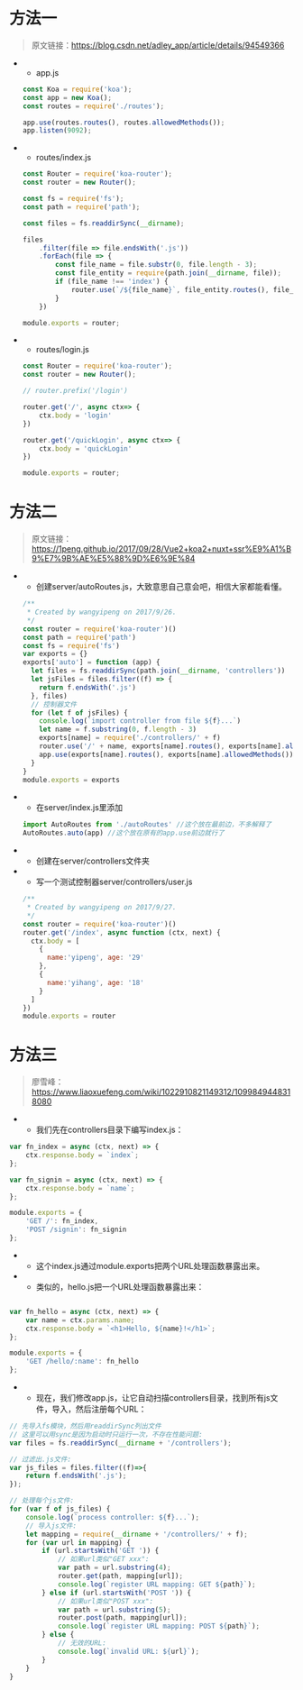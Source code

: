 # 方法一
  > 原文链接：https://blog.csdn.net/adley_app/article/details/94549366

* + app.js
  ```javascript
  const Koa = require('koa');
  const app = new Koa();
  const routes = require('./routes');

  app.use(routes.routes(), routes.allowedMethods());
  app.listen(9092);
  ```

* + routes/index.js
  ```javascript
  const Router = require('koa-router');
  const router = new Router();

  const fs = require('fs');
  const path = require('path');

  const files = fs.readdirSync(__dirname);

  files
      .filter(file => file.endsWith('.js'))
      .forEach(file => {
          const file_name = file.substr(0, file.length - 3);
          const file_entity = require(path.join(__dirname, file));
          if (file_name !== 'index') {
              router.use(`/${file_name}`, file_entity.routes(), file_entity.allowedMethods())
          }
      })

  module.exports = router;
  ```

* + routes/login.js
  ```javascript
  const Router = require('koa-router');
  const router = new Router();

  // router.prefix('/login')

  router.get('/', async ctx=> {
      ctx.body = 'login'
  })

  router.get('/quickLogin', async ctx=> {
      ctx.body = 'quickLogin'
  })

  module.exports = router;
  ```


# 方法二
  > 原文链接：https://1peng.github.io/2017/09/28/Vue2+koa2+nuxt+ssr%E9%A1%B9%E7%9B%AE%E5%88%9D%E6%9E%84

* + 创建server/autoRoutes.js，大致意思自己意会吧，相信大家都能看懂。
  ```javascript
  /**
   * Created by wangyipeng on 2017/9/26.
   */
  const router = require('koa-router')()
  const path = require('path')
  const fs = require('fs')
  var exports = {}
  exports['auto'] = function (app) {
    let files = fs.readdirSync(path.join(__dirname, 'controllers'))
    let jsFiles = files.filter((f) => {
      return f.endsWith('.js')
    }, files)
    // 控制器文件
    for (let f of jsFiles) {
      console.log(`import controller from file ${f}...`)
      let name = f.substring(0, f.length - 3)
      exports[name] = require('./controllers/' + f)
      router.use('/' + name, exports[name].routes(), exports[name].allowedMethods())
      app.use(exports[name].routes(), exports[name].allowedMethods())
    }
  }
  module.exports = exports
  ```

* + 在server/index.js里添加
  ```javascript
  import AutoRoutes from './autoRoutes' //这个放在最前边，不多解释了
  AutoRoutes.auto(app) //这个放在原有的app.use前边就行了
  ```

* + 创建在server/controllers文件夹
* + 写一个测试控制器server/controllers/user.js
  ```javascript
  /**
   * Created by wangyipeng on 2017/9/27.
   */
  const router = require('koa-router')()
  router.get('/index', async function (ctx, next) {
    ctx.body = [
      {
        name:'yipeng', age: '29'
      },
      {
        name:'yihang', age: '18'
      }
    ]
  })
  module.exports = router
  ```

# 方法三
  > 廖雪峰：https://www.liaoxuefeng.com/wiki/1022910821149312/1099849448318080

  * + 我们先在controllers目录下编写index.js：
  ```javascript
  var fn_index = async (ctx, next) => {
      ctx.response.body = `index`;
  };

  var fn_signin = async (ctx, next) => {
      ctx.response.body = `name`;
  };

  module.exports = {
      'GET /': fn_index,
      'POST /signin': fn_signin
  };
  ```

  * + 这个index.js通过module.exports把两个URL处理函数暴露出来。
  * + 类似的，hello.js把一个URL处理函数暴露出来：
  ```javascript

  var fn_hello = async (ctx, next) => {
      var name = ctx.params.name;
      ctx.response.body = `<h1>Hello, ${name}!</h1>`;
  };

  module.exports = {
      'GET /hello/:name': fn_hello
  };
  ```

  * + 现在，我们修改app.js，让它自动扫描controllers目录，找到所有js文件，导入，然后注册每个URL：
  ```javascript
  // 先导入fs模块，然后用readdirSync列出文件
  // 这里可以用sync是因为启动时只运行一次，不存在性能问题:
  var files = fs.readdirSync(__dirname + '/controllers');

  // 过滤出.js文件:
  var js_files = files.filter((f)=>{
      return f.endsWith('.js');
  });

  // 处理每个js文件:
  for (var f of js_files) {
      console.log(`process controller: ${f}...`);
      // 导入js文件:
      let mapping = require(__dirname + '/controllers/' + f);
      for (var url in mapping) {
          if (url.startsWith('GET ')) {
              // 如果url类似"GET xxx":
              var path = url.substring(4);
              router.get(path, mapping[url]);
              console.log(`register URL mapping: GET ${path}`);
          } else if (url.startsWith('POST ')) {
              // 如果url类似"POST xxx":
              var path = url.substring(5);
              router.post(path, mapping[url]);
              console.log(`register URL mapping: POST ${path}`);
          } else {
              // 无效的URL:
              console.log(`invalid URL: ${url}`);
          }
      }
  }
  ```